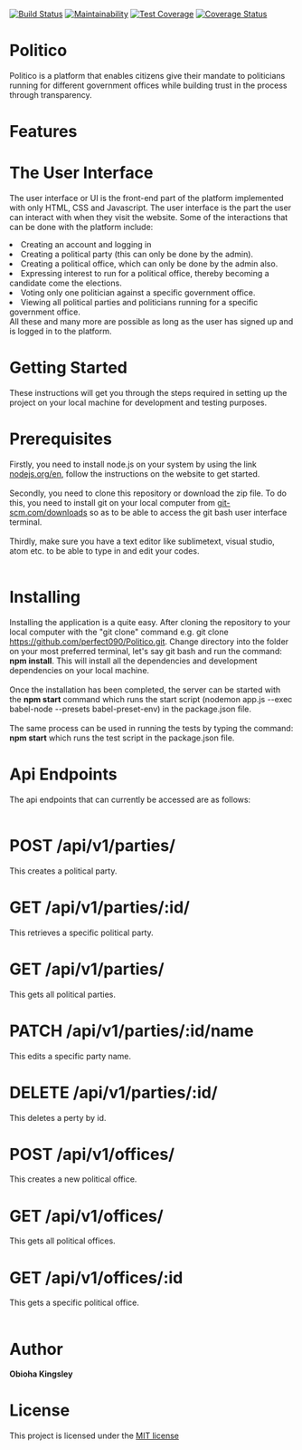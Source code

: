 [![Build Status](https://travis-ci.org/perfect090/Politico.svg?branch=develop)](https://travis-ci.org/perfect090/Politico) [![Maintainability](https://api.codeclimate.com/v1/badges/b68057f9abe8cc9796eb/maintainability)](https://codeclimate.com/github/perfect090/Politico/maintainability) [![Test Coverage](https://api.codeclimate.com/v1/badges/b68057f9abe8cc9796eb/test_coverage)](https://codeclimate.com/github/perfect090/Politico/test_coverage) [![Coverage Status](https://coveralls.io/repos/github/perfect090/Politico/badge.svg)](https://coveralls.io/github/perfect090/Politico) 

# Politico
Politico is a platform that enables citizens give their mandate to politicians running for different government offices while building trust in the process through transparency.

# Features
# The User Interface

The user interface or UI is the front-end part of the platform implemented with only HTML, CSS and Javascript. The user interface is the part the user can interact with when they visit the website.
Some of the interactions that can be done with the platform include:
<li> Creating an account and logging in </li>
<li> Creating a political party (this can only be done by the admin). </li>
<li> Creating a political office, which can only be done by the admin also. </li>
<li> Expressing interest to run for a political office, thereby becoming a candidate
come the elections. </li>
<li> Voting only one politician against a specific government office. </li>
<li> Viewing all political parties and politicians running for a specific government office. </li>
All these and many more are possible as long as the user has signed up and is logged in to the platform.

# Getting Started

These instructions will get you through the steps required in setting up the project on your local machine for development and testing purposes.

# Prerequisites

Firstly, you need to install node.js on your system by using the link <a href="https://nodejs.org/en">nodejs.org/en</a>, follow the instructions on the website to get started.</br></br>
Secondly, you need to clone this repository or download the zip file. To do this, you need to install git on your local computer from <a href="https://https://git-scm.com/downloads">git-scm.com/downloads</a> so as to be able to access the git bash user interface terminal.</br></br>
Thirdly, make sure you have a text editor like sublimetext, visual studio, atom etc. to be able to type in and edit your codes.</br></br>

# Installing

Installing the application is a quite easy. After cloning the repository to your local computer with the "git clone" command e.g. git clone https://github.com/perfect090/Politico.git. Change directory into the folder on your most preferred terminal, let's say git bash and run the command: <strong>npm install</strong>. This will install all the dependencies and development dependencies on your local machine.</br></br>
Once the installation has been completed, the server can be started with the <strong>npm start</strong> command which runs the start script (nodemon app.js --exec babel-node --presets babel-preset-env) in the package.json file.</br></br>
The same process can be used in running the tests by typing the command: <strong>npm start</strong> which runs the test script in the package.json file.

# Api Endpoints

The api endpoints that can currently be accessed are as follows:</br></br>

# POST /api/v1/parties/
This creates a political party.

# GET /api/v1/parties/:id/
This retrieves a specific political party.

# GET /api/v1/parties/
This gets all political parties.

# PATCH /api/v1/parties/:id/name
This edits a specific party name.

# DELETE /api/v1/parties/:id/
This deletes a perty by id.

# POST /api/v1/offices/
This creates a new political office.

# GET /api/v1/offices/
This gets all political offices.

# GET /api/v1/offices/:id
This gets a specific political office.</br></br>

# Author

<strong>Obioha Kingsley</strong>

# License

This project is licensed under the <a href="https://opensource.org/licenses/MIT">MIT license </a>

